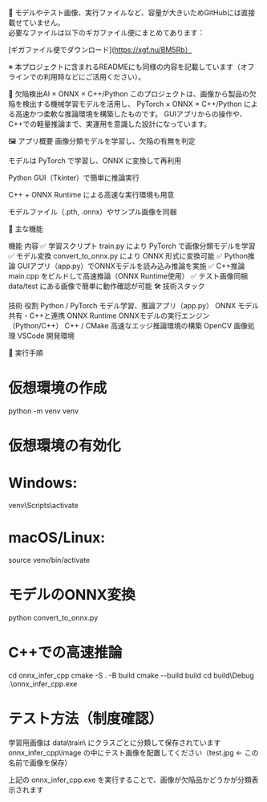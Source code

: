 🔸 モデルやテスト画像、実行ファイルなど、容量が大きいためGitHubには直接載せていません。  
必要なファイルは以下のギガファイル便にまとめてあります：

  [ギガファイル便でダウンロード](https://xgf.nu/BM5Rb）

※ 本プロジェクトに含まれるREADMEにも同様の内容を記載しています（オフラインでの利用時などにご活用ください）。


🧠 欠陥検出AI × ONNX × C++/Python
このプロジェクトは、画像から製品の欠陥を検出する機械学習モデルを活用し、
PyTorch × ONNX × C++/Python による高速かつ柔軟な推論環境を構築したものです。
GUIアプリからの操作や、C++での軽量推論まで、実運用を意識した設計になっています。

🖼 アプリ概要
画像分類モデルを学習し、欠陥の有無を判定

モデルは PyTorch で学習し、ONNX に変換して再利用

Python GUI（Tkinter）で簡単に推論実行

C++ + ONNX Runtime による高速な実行環境も用意

モデルファイル（.pth, .onnx）やサンプル画像を同梱

📌 主な機能

機能	内容
✅ 学習スクリプト	train.py により PyTorch で画像分類モデルを学習
✅ モデル変換	convert_to_onnx.py により ONNX 形式に変換可能
✅ Python推論	GUIアプリ（app.py）でONNXモデルを読み込み推論を実施
✅ C++推論	main.cpp をビルドして高速推論（ONNX Runtime使用）
✅ テスト画像同梱	data/test にある画像で簡単に動作確認が可能
🛠 技術スタック

技術	役割
Python / PyTorch	モデル学習、推論アプリ（app.py）
ONNX	モデル共有・C++と連携
ONNX Runtime	ONNXモデルの実行エンジン（Python/C++）
C++ / CMake	高速なエッジ推論環境の構築
OpenCV	画像処理
VSCode	開発環境


🚀 実行手順

# 仮想環境の作成
python -m venv venv

# 仮想環境の有効化
# Windows:
venv\Scripts\activate

# macOS/Linux:
source venv/bin/activate

# モデルのONNX変換
python convert_to_onnx.py

# C++での高速推論
cd onnx_infer_cpp
cmake -S . -B build
cmake --build build
cd build\Debug
.\onnx_infer_cpp.exe

# テスト方法（制度確認）
学習用画像は data\train\ にクラスごとに分類して保存されています
onnx_infer_cpp\image の中にテスト画像を配置してください（test.jpg ← この名前で画像を保存）

上記の onnx_infer_cpp.exe を実行することで、画像が欠陥品かどうかが分類表示されます
